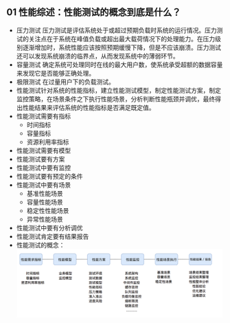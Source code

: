 ## 01 性能综述：性能测试的概念到底是什么？
- 压力测试
	压力测试是评估系统处于或超过预期负载时系统的运行情况。压力测试的关注点在于系统在峰值负载或超出最大载荷情况下的处理能力。在压力级别逐渐增加时，系统性能应该按照预期缓慢下降，但是不应该崩溃。压力测试还可以发现系统崩溃的临界点，从而发现系统中的薄弱环节。
- 容量测试
	确定系统可处理同时在线的最大用户数，使系统承受超额的数据容量来发现它是否能够正确处理。
- 极限测试
	在过量用户下的负载测试。
- 性能测试针对系统的性能指标，建立性能测试模型，制定性能测试方案，制定监控策略，在场景条件之下执行性能场景，分析判断性能瓶颈并调优，最终得出性能结果来评估系统的性能指标是否满足既定值。
- 性能测试需要有指标
	- 时间指标
	- 容量指标
	- 资源利用率指标
- 性能测试需要有模型
- 性能测试要有方案
- 性能测试中要有监控
- 性能测试要有预定的条件
- 性能测试中要有场景
	- 基准性能场景
	- 容量性能场景
	- 稳定性性能场景
	- 异常性能场景
- 性能测试中要有分析调优
- 性能测试肯定要有结果报告
- 性能测试的概念：
![测试概念](./chapter1.jpg)
